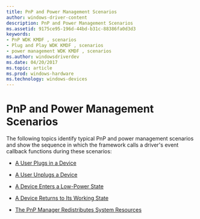```yaml
---
title: PnP and Power Management Scenarios
author: windows-driver-content
description: PnP and Power Management Scenarios
ms.assetid: 9175ce95-196d-44bd-b31c-88386fa0d3d3
keywords:
- PnP WDK KMDF , scenarios
- Plug and Play WDK KMDF , scenarios
- power management WDK KMDF , scenarios
ms.author: windowsdriverdev
ms.date: 04/20/2017
ms.topic: article
ms.prod: windows-hardware
ms.technology: windows-devices
---
```


# PnP and Power Management Scenarios


The following topics identify typical PnP and power management scenarios and show the sequence in which the framework calls a driver's event callback functions during these scenarios:

-   [A User Plugs in a Device](a-user-plugs-in-a-device.md)

-   [A User Unplugs a Device](a-user-unplugs-a-device.md)

-   [A Device Enters a Low-Power State](a-device-enters-a-low-power-state.md)

-   [A Device Returns to Its Working State](a-device-returns-to-its-working-state.md)

-   [The PnP Manager Redistributes System Resources](the-pnp-manager-redistributes-system-resources.md)

 

 





